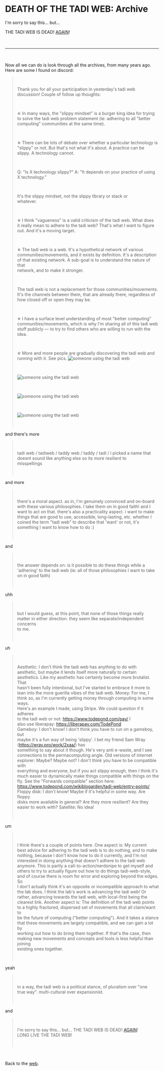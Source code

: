 <style>
	blockquote {
		/* newlines should cause a line break */
		white-space: pre-line;
	}
</style>

# DEATH OF THE TADI WEB: Archive

I'm sorry to say this... but...

THE TADI WEB IS DEAD! [AGAIN](https://www.todepond.com/wikiblogarden/tadi-web/death/who/)!

<br>

<hr>

<br>

Now all we can do is look through all the archives, from many years ago. Here are some I found on discord:

> Thank you for all your participation in yesterday's tadi web discussion! Couple of follow up thoughts:
>
> ✯ In many ways, the "slippy mindset" is a burger king idea for trying to solve the tadi web problem statement (ie: adhering to all "better computing" communities at the same time).
>
> ✯ There can be lots of debate over whether a particular technology is "slippy" or not. But that's not what it's about. A practice can be slippy. A technology cannot.
>
> Q: "Is X technology slippy?"
> A: "It depends on your practice of using X technology."
>
> It's the slippy mindset, not the slippy library or stack or whatever.
>
> ✯ I think "vagueness" is a valid criticism of the tadi web. What does it really mean to adhere to the tadi web? That's what I want to figure out. And it's a moving target.
>
> ✯ The tadi web is a web. It's a hypothetical network of various communities/movements, and it exists by definition. It's a description of that existing network. A sub-goal is to understand the nature of that network, and to make it stronger.
>
> The tadi web is not a replacement for those communities/movements. It's the channels between them, that are already there, regardless of how closed off or open they may be.
>
> ✯ I have a surface level understanding of most "better computing" communities/movements, which is why I'm sharing all of this tadi web stuff publicly — to try to find others who are willing to run with the idea.
>
> ✯ More and more people are gradually discovering the tadi web and running with it. See pics.
> ![someone using the tadi web](1.png)
>
> ![someone using the tadi web](2.png)
>
> ![someone using the tadi web](3.png)
>
> ![someone using the tadi web](4.png)

and there's more

> tadi web / tadiweb / taddy web / taddy / tadi / i picked a name that doesnt sound like anything else so its more resilient to misspellings

and more

> there's a moral aspect. as in, I'm genuinely convinced and on-board with these various philosophies. I take them on in good faith! and I want to act on that.
> there's also a practicality aspect. i want to make things that are good to use, accessible, long-lasting, etc.
> whether I coined the term "tadi web" to describe that 'want' or not, it's something I want to know how to do :)

and

> the answer depends on: is it possible to do these things while a 'adhering' to the tadi web (ie: all of those philosophies I want to take on in good faith)

uhh

> but I would guess, at this point, that none of those things really matter in either direction. they seem like separate/independent concerns to me.

uh

> Aesthetic: I don't think the tadi web has anything to do with aesthetic, but maybe it lends itself more naturally to certain aesthetics. Like my aesthetic has certainly become more brutalist. That hasn't been fully intentional, but I've started to embrace it more to lean into the more guerilla vibes of the tadi web.
> Money: For me, I think so, as I'm currently getting money through computing in some ways. Here's an example I made, using Stripe. We could question if it adheres to the tadi web or not: https://www.todepond.com/pay/ I also use liberapay: https://liberapay.com/TodePond
> Gameboy: I don't know! I don't think you have to run on a gameboy, but maybe it's a fun way of being 'slippy'. I bet my friend Sam Wray (https://wray.pro/work/2xaa/) has something to say about it though. He's very anti e-waste, and I see connections to the permacomputing angle.
> Old versions of internet explorer: Maybe? Maybe not? I don't think you have to be compatible with everything and everyone, but if you act slippy enough, then I think it's much easier to dynamically make things compatible with things on the fly. See the "Forwards compatible" section here: https://www.todepond.com/wikiblogarden/tadi-web/entry-points/
> Floppy disk: I don't know! Maybe if it's helpful in some way. Are floppy disks more available in general? Are they more resilient? Are they easier to work with?
> Satellite: No idea!

um

> I think there's a couple of points here.
> One aspect is: My current best advice for adhering to the tadi web is to do nothing, and to make nothing, because I don't know how to do it currently, and I'm not interested in doing anything that doesn't adhere to the tadi web anymore. This is partly a call-to-action/nerdsnipe to get myself and others to try to actually figure out how to do things tadi-web-style, and of course there is room for error and exploring beyond the edges. So I don't actually think it's an opposite or incompatible approach to what the lab does. I think the lab's work is advancing the tadi web! Or rather, advancing towards the tadi web, with local-first being the clearest link.
> Another aspect is: The definition of the tadi web points to a highly fractured, dispersed set of movements that all claim/want to be the future of computing ("better computing"). And it takes a stance that these movements are largely compatible, and we can gain a lot by working out how to do bring them together. If that's the case, then making new movements and concepts and tools is less helpful than joining existing ones together.

yeah

> in a way, the tadi web is a political stance, of pluralism over "one true way". multi-cultural over expansionist.

and

> I'm sorry to say this... but...
> THE TADI WEB IS DEAD! [AGAIN](https://www.todepond.com/wikiblogarden/tadi-web/death/who/)!
> LONG LIVE THE TADI WEB!

<br>

Back to the [web](https://www.todepond.com/wikiblogarden/tadi-web).
